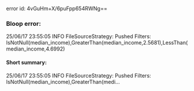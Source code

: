 error id: 4vGuHm+X/6puFpp654RWNg==
### Bloop error:

25/06/17 23:55:05 INFO FileSourceStrategy: Pushed Filters: IsNotNull(median_income),GreaterThan(median_income,2.5681),LessThan(median_income,4.6992)
#### Short summary: 

25/06/17 23:55:05 INFO FileSourceStrategy: Pushed Filters: IsNotNull(median_income),GreaterThan(medi...